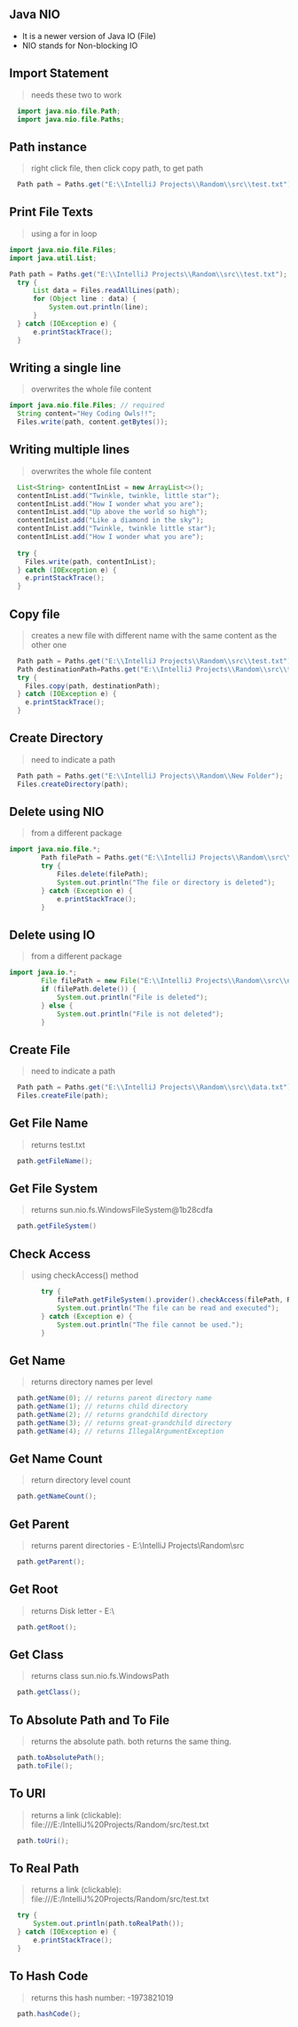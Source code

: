 ## Java NIO
* It is a newer version of Java IO (File)
* NIO stands for Non-blocking IO

## Import Statement
> needs these two to work
```java
  import java.nio.file.Path;
  import java.nio.file.Paths; 
```

## Path instance
> right click file, then click copy path, to get path
```java
  Path path = Paths.get("E:\\IntelliJ Projects\\Random\\src\\test.txt");
```

## Print File Texts
> using a for in loop
```java
import java.nio.file.Files;
import java.util.List;

Path path = Paths.get("E:\\IntelliJ Projects\\Random\\src\\test.txt");
  try {
      List data = Files.readAllLines(path);
      for (Object line : data) {
          System.out.println(line);
      }
  } catch (IOException e) {
      e.printStackTrace();
  }
```

## Writing a single line
> overwrites the whole file content
```java
import java.nio.file.Files; // required
  String content="Hey Coding Owls!!";
  Files.write(path, content.getBytes());
```

## Writing multiple lines
> overwrites the whole file content
```java
  List<String> contentInList = new ArrayList<>();
  contentInList.add("Twinkle, twinkle, little star");
  contentInList.add("How I wonder what you are");
  contentInList.add("Up above the world so high");
  contentInList.add("Like a diamond in the sky");
  contentInList.add("Twinkle, twinkle little star");
  contentInList.add("How I wonder what you are");
  
  try {
    Files.write(path, contentInList);
  } catch (IOException e) {
    e.printStackTrace();
  }
```

## Copy file
> creates a new file with different name with the same content as the other one
```java
  Path path = Paths.get("E:\\IntelliJ Projects\\Random\\src\\test.txt");
  Path destinationPath=Paths.get("E:\\IntelliJ Projects\\Random\\src\\test2.txt");
  try {
    Files.copy(path, destinationPath);
  } catch (IOException e) {
    e.printStackTrace();
  }
```

## Create Directory
> need to indicate a path 
```java
  Path path = Paths.get("E:\\IntelliJ Projects\\Random\\New Folder");
  Files.createDirectory(path);
```

## Delete using NIO
> from a different package
```java
import java.nio.file.*;
        Path filePath = Paths.get("E:\\IntelliJ Projects\\Random\\src\\test.txt");
        try {
            Files.delete(filePath);
            System.out.println("The file or directory is deleted");
        } catch (Exception e) {
            e.printStackTrace();
        }
```

## Delete using IO
> from a different package
```java
import java.io.*;
        File filePath = new File("E:\\IntelliJ Projects\\Random\\src\\newTextFile.txt");
        if (filePath.delete()) {
            System.out.println("File is deleted");
        } else {
            System.out.println("File is not deleted");
        }
```

## Create File
> need to indicate a path 
```java
  Path path = Paths.get("E:\\IntelliJ Projects\\Random\\src\\data.txt");
  Files.createFile(path);
```

## Get File Name
> returns test.txt
```java
  path.getFileName();
```

## Get File System
> returns sun.nio.fs.WindowsFileSystem@1b28cdfa
```java
  path.getFileSystem()
```

## Check Access
> using checkAccess() method
```java
        try {
            filePath.getFileSystem().provider().checkAccess(filePath, READ, EXECUTE);
            System.out.println("The file can be read and executed");
        } catch (Exception e) {
            System.out.println("The file cannot be used.");
        }
```

## Get Name
> returns directory names per level
```java
  path.getName(0); // returns parent directory name
  path.getName(1); // returns child directory
  path.getName(2); // returns grandchild directory
  path.getName(3); // returns great-grandchild directory
  path.getName(4); // returns IllegalArgumentException
```

## Get Name Count
> return directory level count
```java
  path.getNameCount(); 
```

## Get Parent
> returns parent directories - E:\IntelliJ Projects\Random\src
```java
  path.getParent();
```

## Get Root
> returns Disk letter - E:\
```java
  path.getRoot();
```

## Get Class
> returns class sun.nio.fs.WindowsPath
```java
  path.getClass();
```

## To Absolute Path and To File
> returns the absolute path. both returns the same thing. 
```java
  path.toAbsolutePath();
  path.toFile();
```

## To URI
> returns a link (clickable): file:///E:/IntelliJ%20Projects/Random/src/test.txt
```java
  path.toUri();
```

## To Real Path
> returns a link (clickable): file:///E:/IntelliJ%20Projects/Random/src/test.txt
```java
  try {
      System.out.println(path.toRealPath());
  } catch (IOException e) {
      e.printStackTrace();
  }
```

## To Hash Code
> returns this hash number: -1973821019
```java
  path.hashCode();
```
